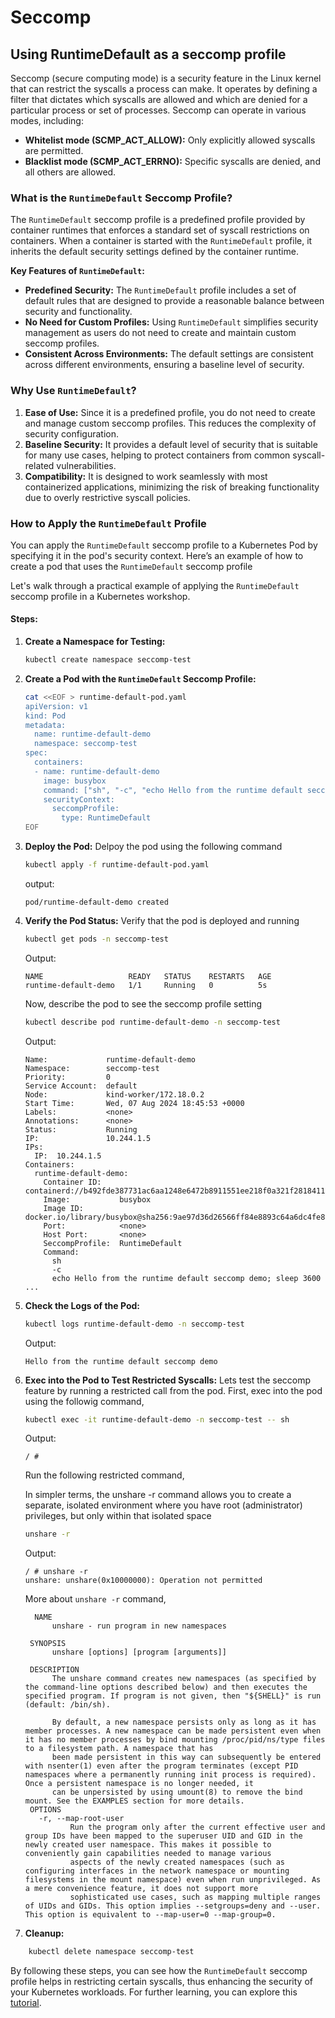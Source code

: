 # Seccomp

## Using RuntimeDefault as a seccomp profile
Seccomp (secure computing mode) is a security feature in the Linux kernel that can restrict the syscalls a process can make. It operates by defining a filter that dictates which syscalls are allowed and which are denied for a particular process or set of processes. Seccomp can operate in various modes, including:
- **Whitelist mode (SCMP_ACT_ALLOW):** Only explicitly allowed syscalls are permitted.
- **Blacklist mode (SCMP_ACT_ERRNO):** Specific syscalls are denied, and all others are allowed.

### What is the `RuntimeDefault` Seccomp Profile?

The `RuntimeDefault` seccomp profile is a predefined profile provided by container runtimes that enforces a standard set of syscall restrictions on containers. When a container is started with the `RuntimeDefault` profile, it inherits the default security settings defined by the container runtime.

**Key Features of `RuntimeDefault`:**
- **Predefined Security:** The `RuntimeDefault` profile includes a set of default rules that are designed to provide a reasonable balance between security and functionality.
- **No Need for Custom Profiles:** Using `RuntimeDefault` simplifies security management as users do not need to create and maintain custom seccomp profiles.
- **Consistent Across Environments:** The default settings are consistent across different environments, ensuring a baseline level of security.

### Why Use `RuntimeDefault`?

1. **Ease of Use:** Since it is a predefined profile, you do not need to create and manage custom seccomp profiles. This reduces the complexity of security configuration.
2. **Baseline Security:** It provides a default level of security that is suitable for many use cases, helping to protect containers from common syscall-related vulnerabilities.
3. **Compatibility:** It is designed to work seamlessly with most containerized applications, minimizing the risk of breaking functionality due to overly restrictive syscall policies.

### How to Apply the `RuntimeDefault` Profile

You can apply the `RuntimeDefault` seccomp profile to a Kubernetes Pod by specifying it in the pod's security context. Here’s an example of how to create a pod that uses the `RuntimeDefault` seccomp profile

Let's walk through a practical example of applying the `RuntimeDefault` seccomp profile in a Kubernetes workshop.

#### Steps:
1. **Create a Namespace for Testing:**
    ```sh
    kubectl create namespace seccomp-test
    ```

2. **Create a Pod with the `RuntimeDefault` Seccomp Profile:**
    ```sh
    cat <<EOF > runtime-default-pod.yaml
    apiVersion: v1
    kind: Pod
    metadata:
      name: runtime-default-demo
      namespace: seccomp-test
    spec:
      containers:
      - name: runtime-default-demo
        image: busybox
        command: ["sh", "-c", "echo Hello from the runtime default seccomp demo; sleep 3600"]
        securityContext:
          seccompProfile:
            type: RuntimeDefault
    EOF
    ```

3. **Deploy the Pod:**
    Delpoy the pod using the following command
    ```sh
    kubectl apply -f runtime-default-pod.yaml
    ```
    output:
    ```
    pod/runtime-default-demo created
    ```
4. **Verify the Pod Status:**
    Verify that the pod is deployed and running
    ```sh
    kubectl get pods -n seccomp-test
    ```
    Output: 
    ```
    NAME                   READY   STATUS    RESTARTS   AGE
    runtime-default-demo   1/1     Running   0          5s
    ```
    
    Now, describe the pod to see the seccomp profile setting
    ```sh
    kubectl describe pod runtime-default-demo -n seccomp-test
    ```
    Output:
    ```
    Name:             runtime-default-demo
    Namespace:        seccomp-test
    Priority:         0
    Service Account:  default
    Node:             kind-worker/172.18.0.2
    Start Time:       Wed, 07 Aug 2024 18:45:53 +0000
    Labels:           <none>
    Annotations:      <none>
    Status:           Running
    IP:               10.244.1.5
    IPs:
      IP:  10.244.1.5
    Containers:
      runtime-default-demo:
        Container ID:    containerd://b492fde387731ac6aa1248e6472b8911551ee218f0a321f2818411fa780f7e49
        Image:           busybox
        Image ID:        docker.io/library/busybox@sha256:9ae97d36d26566ff84e8893c64a6dc4fe8ca6d1144bf5b87b2b85a32def253c7
        Port:            <none>
        Host Port:       <none>
        SeccompProfile:  RuntimeDefault
        Command:
          sh
          -c
          echo Hello from the runtime default seccomp demo; sleep 3600
    ...
    ```

5. **Check the Logs of the Pod:**
    ```sh
    kubectl logs runtime-default-demo -n seccomp-test
    ```
    Output:
    ```
    Hello from the runtime default seccomp demo
    ```

6. **Exec into the Pod to Test Restricted Syscalls:**
    Lets test the seccomp feature by running a restricted call from the pod. First, exec into the pod using the followig command, 
    
    ```sh
    kubectl exec -it runtime-default-demo -n seccomp-test -- sh
    ```
    Output:
    ```
    / # 
    ```
    
    Run the following restricted command, 

    In simpler terms, the unshare -r command allows you to create a separate, isolated environment where you have root (administrator) privileges, but only within that isolated space
   
    ```sh
    unshare -r
    ```
    Output:
    
    ```
    / # unshare -r
    unshare: unshare(0x10000000): Operation not permitted
    ```

    More about `unshare -r` command,
   ```
     NAME
         unshare - run program in new namespaces
  
    SYNOPSIS
         unshare [options] [program [arguments]]
  
    DESCRIPTION
         The unshare command creates new namespaces (as specified by the command-line options described below) and then executes the specified program. If program is not given, then "${SHELL}" is run (default: /bin/sh).
  
         By default, a new namespace persists only as long as it has member processes. A new namespace can be made persistent even when it has no member processes by bind mounting /proc/pid/ns/type files to a filesystem path. A namespace that has
         been made persistent in this way can subsequently be entered with nsenter(1) even after the program terminates (except PID namespaces where a permanently running init process is required). Once a persistent namespace is no longer needed, it
         can be unpersisted by using umount(8) to remove the bind mount. See the EXAMPLES section for more details.
    OPTIONS
      -r, --map-root-user
             Run the program only after the current effective user and group IDs have been mapped to the superuser UID and GID in the newly created user namespace. This makes it possible to conveniently gain capabilities needed to manage various
             aspects of the newly created namespaces (such as configuring interfaces in the network namespace or mounting filesystems in the mount namespace) even when run unprivileged. As a mere convenience feature, it does not support more
             sophisticated use cases, such as mapping multiple ranges of UIDs and GIDs. This option implies --setgroups=deny and --user. This option is equivalent to --map-user=0 --map-group=0.

6. **Cleanup:**
```sh
    kubectl delete namespace seccomp-test
```
By following these steps, you can see how the `RuntimeDefault` seccomp profile helps in restricting certain syscalls, thus enhancing the security of your Kubernetes workloads. For further learning, you can explore this [tutorial](https://kubernetes.io/docs/tutorials/security/seccomp/).
